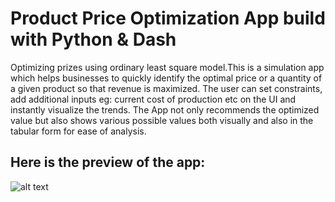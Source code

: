 # Product Price Optimization App build with Python & Dash
Optimizing prizes using ordinary least square model.This is a simulation app which helps businesses to quickly identify the optimal price or a quantity of a given product so that revenue is maximized. The user can set constraints, add additional inputs eg: current cost of production etc on the UI and instantly visualize the trends. The App not only recommends the optimized value but also shows various possible values both visually and also in the tabular form for ease of analysis. 

## Here is the preview of the app:</br>
![alt text](https://github.com/amitvkulkarni/Data-Apps/blob/75accd84f0a89fadfb42cc62484a78d68c51ed6d/Price%20Optimization/Home.png)


